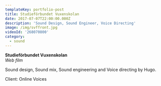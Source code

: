 ```yaml
---
templateKey: portfolio-post
title: Studieförbundet Vuxenskolan
date: 2017-07-07T22:00:00.000Z
description: 'Sound Design, Sound Engineer, Voice Directing'
image: /img/svffront.jpg
videoId: '268070800'
category:
  - sound
---
```

**Studieförbundet Vuxenskolan** \
_Web film_

Sound design, Sound mix, Sound engineering and Voice directing by Hugo.

Client: Online Voices
